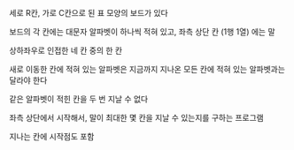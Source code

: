 세로 R칸, 가로 C칸으로 된 표 모양의 보드가 있다

보드의 각 칸에는 대문자 알파벳이 하나씩 적혀 있고, 좌측 상단 칸 (1행 1열) 에는 말



상하좌우로 인접한 네 칸 중의 한 칸

새로 이동한 칸에 적혀 있는 알파벳은 지금까지 지나온 모든 칸에 적혀 있는 알파벳과는 달라야 한다

같은 알파벳이 적힌 칸을 두 번 지날 수 없다

좌측 상단에서 시작해서, 말이 최대한 몇 칸을 지날 수 있는지를 구하는 프로그램

지나는 칸에 시작점도 포함

